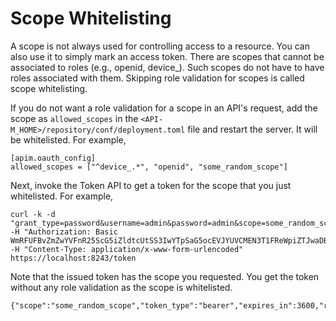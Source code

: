 # Scope Whitelisting

A scope is not always used for controlling access to a resource. You can also use it to simply mark an access token. There are scopes that cannot be associated to roles (e.g., openid, device\_). Such scopes do not have to have roles associated with them. Skipping role validation for scopes is called scope whitelisting.

If you do not want a role validation for a scope in an API's request, add the scope as `allowed_scopes` in the `<API-M_HOME>/repository/conf/deployment.toml` file and restart the server. It will be whitelisted. For example,

```
[apim.oauth_config]
allowed_scopes = ["^device_.*", "openid", "some_random_scope"]
```

Next, invoke the Token API to get a token for the scope that you just whitelisted. For example,

```
curl -k -d  "grant_type=password&username=admin&password=admin&scope=some_random_scope" -H "Authorization: Basic WmRFUFBvZmZwYVFnR25ScG5iZldtcUtSS3IwYTpSaG5ocEVJYUVCMEN3T1FReWpiZTJwaDBzc1Vh" -H "Content-Type: application/x-www-form-urlencoded" https://localhost:8243/token
```

Note that the issued token has the scope you requested. You get the token without any role validation as the scope is whitelisted.

```
{"scope":"some_random_scope","token_type":"bearer","expires_in":3600,"refresh_token":"59e6676db0addca46e68991e44f2b8b8","access_token":"48855d444db883171c347fa21ba77e8"}
```
